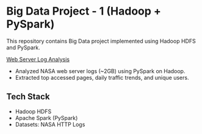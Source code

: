 # Big Data Project - 1 (Hadoop + PySpark)

This repository contains Big Data project implemented using Hadoop HDFS and PySpark.

[Web Server Log Analysis](./web-log-analysis)  
   - Analyzed NASA web server logs (~2GB) using PySpark on Hadoop.  
   - Extracted top accessed pages, daily traffic trends, and unique users.

## Tech Stack
- Hadoop HDFS
- Apache Spark (PySpark)
- Datasets: NASA HTTP Logs

